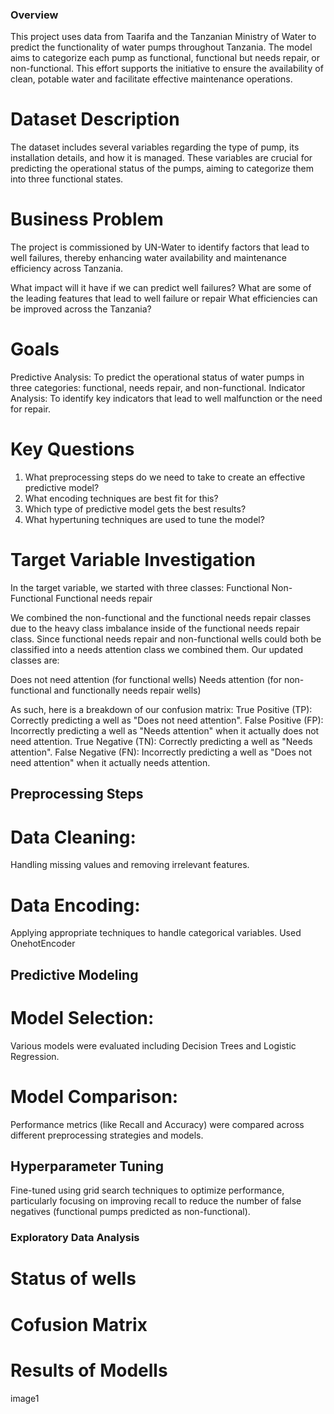 ### Overview
This project uses data from Taarifa and the Tanzanian Ministry of Water to predict the functionality of water pumps throughout Tanzania. The model aims to categorize each pump as functional, functional but needs repair, or non-functional. This effort supports the initiative to ensure the availability of clean, potable water and facilitate effective maintenance operations.

# Dataset Description
The dataset includes several variables regarding the type of pump, its installation details, and how it is managed. These variables are crucial for predicting the operational status of the pumps, aiming to categorize them into three functional states.

# Business Problem 
The project is commissioned by UN-Water to identify factors that lead to well failures, thereby enhancing water availability and maintenance efficiency across Tanzania.

What impact will it have if we can predict well failures?
What are some of the leading features that lead to well failure or repair
What efficiencies can be improved across the Tanzania?

# Goals
Predictive Analysis: To predict the operational status of water pumps in three categories: functional, needs repair, and non-functional.
Indicator Analysis: To identify key indicators that lead to well malfunction or the need for repair.

# Key Questions
1. What preprocessing steps do we need to take to create an effective predictive model?
2. What encoding techniques are best fit for this?
3. Which type of predictive model gets the best results?
4. What hypertuning techniques are used to tune the model?


# Target Variable Investigation
In the target variable, we started with three classes:
Functional
Non-Functional
Functional needs repair

We combined the non-functional and the functional needs repair classes due to the heavy class imbalance inside of the functional needs repair class. Since functional needs repair and non-functional wells could both be classified into a needs attention class we combined them. Our updated classes are:

Does not need attention (for functional wells)
Needs attention (for non-functional and functionally needs repair wells)

As such, here is a breakdown of our confusion matrix:
True Positive (TP): Correctly predicting a well as "Does not need attention".
False Positive (FP): Incorrectly predicting a well as "Needs attention" when it actually does not need attention.
True Negative (TN): Correctly predicting a well as "Needs attention".
False Negative (FN): Incorrectly predicting a well as "Does not need attention" when it actually needs attention.

## Preprocessing Steps

# Data Cleaning: 
 Handling missing values and removing irrelevant features.

# Data Encoding: 
Applying appropriate techniques to handle categorical variables. Used OnehotEncoder

## Predictive Modeling

# Model Selection: 
Various models were evaluated including Decision Trees and Logistic Regression.

# Model Comparison:
Performance metrics (like Recall and Accuracy) were compared across different preprocessing strategies and models.

## Hyperparameter Tuning
Fine-tuned using grid search techniques to optimize performance, particularly focusing on improving recall to reduce the number of false negatives (functional pumps predicted as non-functional).

### Exploratory Data Analysis 

# Status of wells

# Cofusion Matrix

# Results of Modells 

image1
